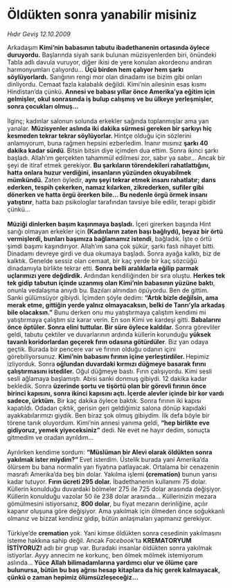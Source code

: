 # Öldükten sonra yanabilir misiniz

*Hıdır Geviş 12.10.2009*

<div class="taraf_structure_2col_1zq">
<div class="margen_n">



 <p>Arkadaşım <b>Kimi’nin babasının tabutu ibadethanenin ortasında öylece duruyordu.</b> Başlarında siyah sarık bulunan müzisyenlerden biri, önündeki Tabla adlı davula vuruyor, diğer ikisi de yere konulan akordeonu andıran harmonyumları çalıyordu... <b>Üçü birden hem çalıyor hem şarkı söylüyorlardı.</b> Sarığının rengi mor olan dinadamı ise bizim gibi onları dinliyordu. Cemaat fazla kalabalık değildi. Kimi’nin ailesinin esas kısmı Hindistan’da çünkü. <b>Annesi ve babası yıllar önce Amerika’ya eğitim için gelmişler, okul sonrasında iş bulup calışmış ve bu ülkeye yerleşmişler, sonra çocukları olmuş...</b> <br/><br/>İlginç; kadınlar salonun solunda erkekler sağında toplanmışlar ama yan yanalar. <b>Müzisyenler aslında iki dakika sürmesi gereken bir şarkıyı hiç kesmeden tekrar tekrar söylüyorlar. </b>Hintçe olduğu için sözlerini anlamıyorum, buna rağmen hepsini ezberledim. İnanır mısınız <b>şarkı 40 dakika kadar sürdü</b>. Bitsin bitsin diye içimden dua ettim. Sonra ikinci şarkı başladı. Allah’ım gerçekten tahammül edilmesi zor, sabır ya sabır... Ancak bir şeyi de itiraf etmek gerekiyor. <b>Bu şarkıların törendekileri rahatlattığını, hatta onlara huzur verdiğini, insanların yüzünden okuyabilmek mümkündü.</b> Zaten öyledir, <b>aynı şeyi tekrar etmek insanı rahatlatır;</b> <b>dans ederken, tespih çekerken, namaz kılarken, zikrederken, sufiler gibi dönerken ve hatta örgü örerken bile... Bu nedenle örgü örmek insanı yatıştırır</b>, hatta bazı psikologlar tarafından tavsiye bile edilir, terapi gibidir çünkü... <b><br/><br/>Müziği dinlerken başım kaşınmaya başladı.</b> İçeri girerken başında Hint sarığı olmayan erkekler için <b>(Kadınların zaten başı bağlıydı), beyaz bir örtü vermişlerdi, bunları başımıza bağlamamız istendi</b>, bağladık. İşte o örtü şimdi başımı kaşındırıyor. Allah’ım sana çok şükür, şarkı faslı nihayet bitti. Dinadamı devreye girdi ve dua okumaya başladı. Sonra ayağa kalktı, biz de kalktık. Genelde sessiz olan cemaat, bir kaç yerde bir kaç sözcüğü dinadamıyla birlikte tekrar etti. <b>Sonra belli aralıklarla eğilip parmak uçlarımızı yere değdirdik.</b> Ardından kendiliğinden bir sıra oluştu. <b>Herkes tek tek gidip tabutun içinde uzanmış olan Kimi’nin babasının yüzüne baktı</b>, onunla vedalaşma anıydı bu. Bazıları alnından öpüyordu. Ben de gittim. Sanki gülümsüyor gibiydi. İçimden şöyle dedim: <b>“Artık bizle değilsin, ama merak etme, gittiğin yerde yalnız olmayacaksın, belki de Tanrı’yla arkadaş bile olacaksın.”</b> Bunu derken onu mu yatıştırmaya çalıştım kendimi mi yatıştırmaya çalıştım siz karar verin. En son Kimi ve kardeşi gitti. <b>Babalarını önce öptüler. Sonra elini tuttular. Bir süre öylece kaldılar.</b> Sonra görevliler geldi, tabutu çektiler ve duvarlarının ardında küllerin korunduğu <b>yüksek tavanlı koridorlardan geçerek fırın odasına götürdüler</b>. Biz yan odaya geçtik. Burada bir pencere var ve fırının olduğu odanın içini görebiliyorsunuz. <b>Kimi’nin babasını fırının içine yerleştirdiler. </b>Hepimiz izliyorduk. Sonra<b> oğlundan duvardaki kırmızı düğmeye basarak fırını çalıştırmasını istediler.</b> Oğul düğmeye bastı. Fırın çalışıyordu. Kimi sesli sesli ağlamaya başlamıştı. Abisi sanki donmuş gibiydi. 12 dakika kadar bekledik. Sonra <b>üzerinde şortu ve tişörtü olan bir görevli fırının önce birinci kapısını, sonra ikinci kapısını açtı. İçerde alevler içinde bir kor vardı sadece, ürktüm.</b> Bir kaç dakika öylece baktık. Sonra fırının iki kapısı kapatıldı. Odadan çıktık, gerisin geri geldiğimiz salona dönüp kapıdaki ayakkabılarımızı giydik. Ben biraz şok olmuş gibiydim. İlk defa böyle bir törene tanık oluyordum. Kimi’nin annesi yanıma geldi, <b>“hep birlikte eve gidiyoruz, yemek yiyeceksiniz”</b> dedi. Ne evet ne hayır dedim, sonuçta gitmedim ve oradan ayrıldım... <br/><br/>Ayrılırken kendime sordum: <b>“Müslüman bir Alevi olarak öldükten sonra yakılmak ister miydim?” </b>Evet isterdim. Üstelik burada yani Amerika’da ölürsem bu bana normalin yarı fiyatına patlayacak. Ortalama bir cenazenin masrafı Amerika’da beş bin dolar. Yakılma işlemi <b>(cremation)</b> bunun yarısı kadar tutuyor. <b>Fırın ücreti 295 dolar.</b> İbadethanenin kullanımı 75 dolar. Küllerin konulduğu duvardaki bölmeler 275 ile 725 dolar arasında değişiyor. Küllerin konulduğu vazolar 50 ile 238 dolar arasında... Küllerinizin mezara gömülmesini istiyorsanız, <b>800 dolar</b>, bu fiyat mezarın derinliğine, açılır kapanır oluşuna göre değişiyor. Ama yakılmak için ölmeden önce soğukkanlı olmanız ve bizzat kendiniz gidip, bütün anlaşmaları yapmanız gerekiyor. <br/><br/>Türkiye’de <b>cremation</b> yok. Yani kimse öldükten sonra cesedinin yakılmasını isteme hakkına sahip değil. Ancak <em>Facebook</em>’ta <b>KREMATORYUM İSTİYORUZ!</b> adlı bir grup var. Buradaki insanlar öldükten sonra yakılmak istiyorlar. Ayyy annecim ne korkunç, ben ölmek mölmek istemiyorum aslında...<b> Yüce</b> <b>Allah bilimadamlarına yardımcı olur ve ölüme çare bulunursa, bütün bu baş ağrısı hesap kitaplara da hiç gerek kalmayacak, çünkü o zaman hepimiz ölümsüzleşeceğiz...</b></p>
<br/>
<br/>
<br/>



<br/>


<div id="taraf_not">
</div>

</div>


</div>
